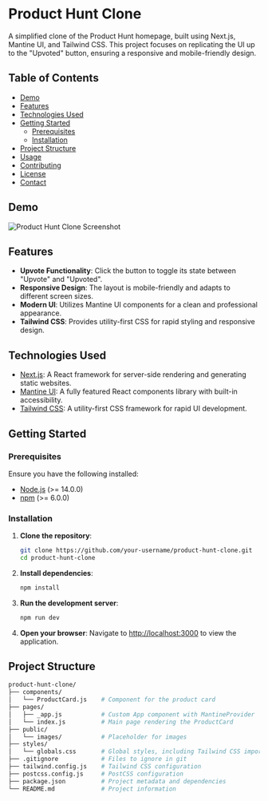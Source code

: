 # Product Hunt Clone

A simplified clone of the Product Hunt homepage, built using Next.js, Mantine UI, and Tailwind CSS. This project focuses on replicating the UI up to the "Upvoted" button, ensuring a responsive and mobile-friendly design.

## Table of Contents

- [Demo](#demo)
- [Features](#features)
- [Technologies Used](#technologies-used)
- [Getting Started](#getting-started)
  - [Prerequisites](#prerequisites)
  - [Installation](#installation)
- [Project Structure](#project-structure)
- [Usage](#usage)
- [Contributing](#contributing)
- [License](#license)
- [Contact](#contact)

## Demo

![Product Hunt Clone Screenshot](path_to_your_screenshot.png)

## Features

- **Upvote Functionality**: Click the button to toggle its state between "Upvote" and "Upvoted".
- **Responsive Design**: The layout is mobile-friendly and adapts to different screen sizes.
- **Modern UI**: Utilizes Mantine UI components for a clean and professional appearance.
- **Tailwind CSS**: Provides utility-first CSS for rapid styling and responsive design.

## Technologies Used

- [Next.js](https://nextjs.org/): A React framework for server-side rendering and generating static websites.
- [Mantine UI](https://mantine.dev/): A fully featured React components library with built-in accessibility.
- [Tailwind CSS](https://tailwindcss.com/): A utility-first CSS framework for rapid UI development.

## Getting Started

### Prerequisites

Ensure you have the following installed:

- [Node.js](https://nodejs.org/) (>= 14.0.0)
- [npm](https://www.npmjs.com/) (>= 6.0.0)

### Installation

1. **Clone the repository**:
    ```bash
    git clone https://github.com/your-username/product-hunt-clone.git
    cd product-hunt-clone
    ```

2. **Install dependencies**:
    ```bash
    npm install
    ```

3. **Run the development server**:
    ```bash
    npm run dev
    ```

4. **Open your browser**:
    Navigate to [http://localhost:3000](http://localhost:3000) to view the application.

## Project Structure

```bash
product-hunt-clone/
├── components/
│   └── ProductCard.js    # Component for the product card
├── pages/
│   ├── _app.js           # Custom App component with MantineProvider
│   └── index.js          # Main page rendering the ProductCard
├── public/
│   └── images/           # Placeholder for images
├── styles/
│   └── globals.css       # Global styles, including Tailwind CSS imports
├── .gitignore            # Files to ignore in git
├── tailwind.config.js    # Tailwind CSS configuration
├── postcss.config.js     # PostCSS configuration
├── package.json          # Project metadata and dependencies
└── README.md             # Project information
